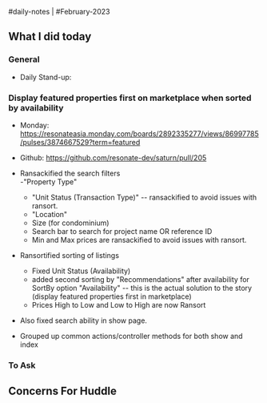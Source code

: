 #daily-notes | #February-2023

## What I did today


### General

- Daily Stand-up: 

### Display featured properties first on marketplace when sorted by availability

- Monday: https://resonateasia.monday.com/boards/2892335277/views/86997785/pulses/3874667529?term=featured

- Github: https://github.com/resonate-dev/saturn/pull/205

-   Ransackified the search filters  
    -"Property Type"
    -   "Unit Status (Transaction Type)" -- ransackified to avoid issues with ransort.
    -   "Location"
    -   Size (for condominium)
    -   Search bar to search for project name OR reference ID
    -   Min and Max prices are ransackified to avoid issues with ransort.

-   Ransortified sorting of listings
    -   Fixed Unit Status (Availability)
    -   added second sorting by "Recommendations" after availability for SortBy option "Availability" -- this is the actual solution to the story (display featured properties first in marketplace)
    -   Prices High to Low and Low to High are now Ransort

- Also fixed search ability in show page.
-   Grouped up common actions/controller methods for both show and index



### To Ask


## Concerns For Huddle

